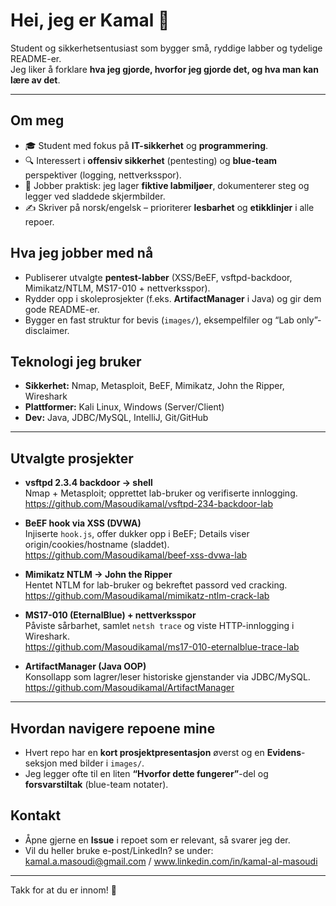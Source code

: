 # Hei, jeg er Kamal 👋

Student og sikkerhetsentusiast som bygger små, ryddige labber og tydelige README-er.  
Jeg liker å forklare **hva jeg gjorde, hvorfor jeg gjorde det, og hva man kan lære av det**.

---

## Om meg
- 🎓 Student med fokus på **IT-sikkerhet** og **programmering**.
- 🔍 Interessert i **offensiv sikkerhet** (pentesting) og **blue-team** perspektiver (logging, nettverksspor).
- 🧰 Jobber praktisk: jeg lager **fiktive labmiljøer**, dokumenterer steg og legger ved sladdede skjermbilder.
- ✍️ Skriver på norsk/engelsk – prioriterer **lesbarhet** og **etikklinjer** i alle repoer.

## Hva jeg jobber med nå
- Publiserer utvalgte **pentest-labber** (XSS/BeEF, vsftpd-backdoor, Mimikatz/NTLM, MS17-010 + nettverksspor).
- Rydder opp i skoleprosjekter (f.eks. **ArtifactManager** i Java) og gir dem gode README-er.
- Bygger en fast struktur for bevis (`images/`), eksempelfiler og “Lab only”-disclaimer.

## Teknologi jeg bruker
- **Sikkerhet:** Nmap, Metasploit, BeEF, Mimikatz, John the Ripper, Wireshark  
- **Plattformer:** Kali Linux, Windows (Server/Client)  
- **Dev:** Java, JDBC/MySQL, IntelliJ, Git/GitHub

---

## Utvalgte prosjekter
- **vsftpd 2.3.4 backdoor → shell**  
  Nmap + Metasploit; opprettet lab-bruker og verifiserte innlogging.  
  https://github.com/Masoudikamal/vsftpd-234-backdoor-lab

- **BeEF hook via XSS (DVWA)**  
  Injiserte `hook.js`, offer dukker opp i BeEF; Details viser origin/cookies/hostname (sladdet).  
  https://github.com/Masoudikamal/beef-xss-dvwa-lab

- **Mimikatz NTLM → John the Ripper**  
  Hentet NTLM for lab-bruker og bekreftet passord ved cracking.  
  https://github.com/Masoudikamal/mimikatz-ntlm-crack-lab

- **MS17-010 (EternalBlue) + nettverksspor**  
  Påviste sårbarhet, samlet `netsh trace` og viste HTTP-innlogging i Wireshark.  
  https://github.com/Masoudikamal/ms17-010-eternalblue-trace-lab

- **ArtifactManager (Java OOP)**  
  Konsollapp som lagrer/leser historiske gjenstander via JDBC/MySQL.  
  https://github.com/Masoudikamal/ArtifactManager

---

## Hvordan navigere repoene mine
- Hvert repo har en **kort prosjektpresentasjon** øverst og en **Evidens**-seksjon med bilder i `images/`.  
- Jeg legger ofte til en liten **“Hvorfor dette fungerer”**-del og **forsvarstiltak** (blue-team notater).

## Kontakt
- Åpne gjerne en **Issue** i repoet som er relevant, så svarer jeg der.  
- Vil du heller bruke e-post/LinkedIn? se under:
  kamal.a.masoudi@gmail.com / www.linkedin.com/in/kamal-al-masoudi

---

Takk for at du er innom! 🚀
